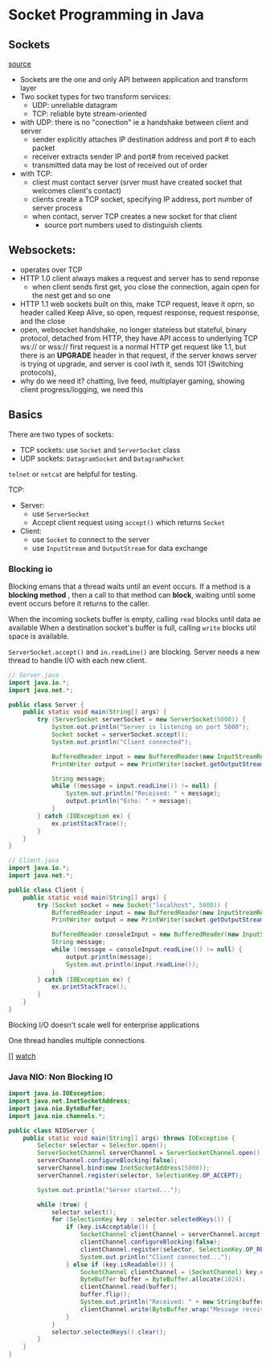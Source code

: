 # Socket Programming in Java

## Sockets 
[source](https://www.youtube.com/watch?v=_iHMMo7SDfQ)

- Sockets are the one and only API between application and transform layer
- Two socket types for two transform services:
    - UDP: unreliable datagram
    - TCP: reliable byte stream-oriented
- with UDP: there is no "conection" ie a handshake between client and server
    - sender explicitly attaches IP destination address and port # to each packet
    - receiver extracts sender IP and port# from received packet
    - transmitted data may be lost of received out of order
- with TCP:
    - cliest must contact server (srver must have created socket that welcomes client's contact)
    - clients create a TCP socket, specifying IP address, port number of server process
    - when contact, server TCP creates a new socket for that client
        - source port numbers used to distinguish clients

## Websockets: 
- operates over TCP
- HTTP 1.0 client always makes a request and server has to send reponse
    -  when client sends first get, you close the connection, again open for the nest get and so one
- HTTP 1.1 web sockets built on this, make TCP request, leave it oprn, so header called Keep Alive, so open, request response, request response, and the close
- open, websocket handshake, no longer stateless but stateful, binary protocol, detached from HTTP, they have API access to underlying TCP
ws:// or wss:// first request is a normal HTTP get request like 1.1, but there is an **UPGRADE** header in that request, if the server knows server is trying ot upgrade, and server is cool iwth it, sends 101 (Switching protocols),
- why do we need it? chatting, live feed, multiplayer gaming, showing client progress/logging, we need this 



## Basics

There are two types of sockets: 
- TCP sockets: use `Socket` and `ServerSocket` class
- UDP sockets: `DatagramSocket` and `DatagramPacket`

`telnet` or `netcat` are helpful for testing.

TCP:
- Server: 
    - use `ServerSocket` 
    - Accept client request using `accept()` which returns  `Socket`
- Client:
    - use `Socket` to connect to the server
    - use `InputStream` and `OutputStream` for data exchange

### Blocking io


Blocking emans that a thread waits until an event occurs. If a method is a **blocking method** , then a call to that method can **block**, waiting until some event occurs before it returns to the caller.

When the incoming sockets buffer is empty, calling `read` blocks until data ae available
When a destination socket's buffer is full, calling `write` blocks util space is available.

`ServerSocket.accept()` and `in.readLine()` are blocking. Server needs a new thread to handle I/O with each new client. 

```java
// Server.java
import java.io.*;
import java.net.*;

public class Server {
    public static void main(String[] args) {
        try (ServerSocket serverSocket = new ServerSocket(5000)) {
            System.out.println("Server is listening on port 5000");
            Socket socket = serverSocket.accept();
            System.out.println("Client connected");

            BufferedReader input = new BufferedReader(new InputStreamReader(socket.getInputStream()));
            PrintWriter output = new PrintWriter(socket.getOutputStream(), true);

            String message;
            while ((message = input.readLine()) != null) {
                System.out.println("Received: " + message);
                output.println("Echo: " + message);
            }
        } catch (IOException ex) {
            ex.printStackTrace();
        }
    }
}
```

```java
// Client.java
import java.io.*;
import java.net.*;

public class Client {
    public static void main(String[] args) {
        try (Socket socket = new Socket("localhost", 5000)) {
            BufferedReader input = new BufferedReader(new InputStreamReader(socket.getInputStream()));
            PrintWriter output = new PrintWriter(socket.getOutputStream(), true);

            BufferedReader consoleInput = new BufferedReader(new InputStreamReader(System.in));
            String message;
            while ((message = consoleInput.readLine()) != null) {
                output.println(message);
                System.out.println(input.readLine());
            }
        } catch (IOException ex) {
            ex.printStackTrace();
        }
    }
}
```

Blocking I/O doesn't scale well for enterprise applications

One thread handles multiple connections 

[] [watch](https://www.youtube.com/watch?v=y5xvYX0m61E)

### Java NIO: Non Blocking IO


```java
import java.io.IOException;
import java.net.InetSocketAddress;
import java.nio.ByteBuffer;
import java.nio.channels.*;

public class NIOServer {
    public static void main(String[] args) throws IOException {
        Selector selector = Selector.open();
        ServerSocketChannel serverChannel = ServerSocketChannel.open();
        serverChannel.configureBlocking(false);
        serverChannel.bind(new InetSocketAddress(5000));
        serverChannel.register(selector, SelectionKey.OP_ACCEPT);

        System.out.println("Server started...");

        while (true) {
            selector.select();
            for (SelectionKey key : selector.selectedKeys()) {
                if (key.isAcceptable()) {
                    SocketChannel clientChannel = serverChannel.accept();
                    clientChannel.configureBlocking(false);
                    clientChannel.register(selector, SelectionKey.OP_READ);
                    System.out.println("Client connected...");
                } else if (key.isReadable()) {
                    SocketChannel clientChannel = (SocketChannel) key.channel();
                    ByteBuffer buffer = ByteBuffer.allocate(1024);
                    clientChannel.read(buffer);
                    buffer.flip();
                    System.out.println("Received: " + new String(buffer.array(), 0, buffer.limit()));
                    clientChannel.write(ByteBuffer.wrap("Message received".getBytes()));
                }
            }
            selector.selectedKeys().clear();
        }
    }
}
```